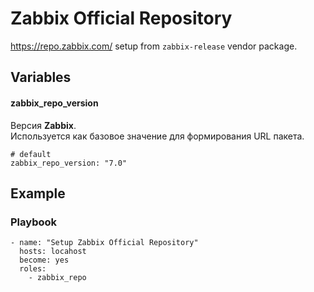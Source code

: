 # Zabbix Official Repository

https://repo.zabbix.com/ setup from `zabbix-release` vendor package.


## Variables
#### zabbix_repo_version
Версия **Zabbix**.<br/>
Используется как базовое значение для формирования URL пакета.
```
# default
zabbix_repo_version: "7.0"
```


## Example
### Playbook
```
- name: "Setup Zabbix Official Repository"
  hosts: locahost
  become: yes
  roles:
    - zabbix_repo
```
